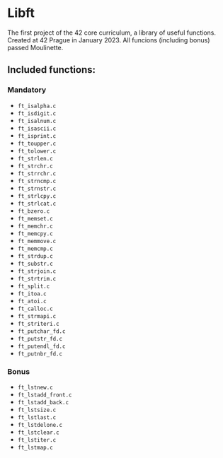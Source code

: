# Libft
The first project of the 42 core curriculum, a library of useful functions. Created at 42 Prague in January 2023. All funcions (including bonus) passed Moulinette.

## Included functions:

### Mandatory

- `ft_isalpha.c`
- `ft_isdigit.c`
- `ft_isalnum.c`
- `ft_isascii.c`
- `ft_isprint.c`
- `ft_toupper.c`
- `ft_tolower.c`
- `ft_strlen.c`
- `ft_strchr.c`
- `ft_strrchr.c`
- `ft_strncmp.c`
- `ft_strnstr.c`
- `ft_strlcpy.c`
- `ft_strlcat.c`
- `ft_bzero.c`
- `ft_memset.c`
- `ft_memchr.c`
- `ft_memcpy.c`
- `ft_memmove.c`
- `ft_memcmp.c`
- `ft_strdup.c`
- `ft_substr.c`
- `ft_strjoin.c`
- `ft_strtrim.c`
- `ft_split.c`
- `ft_itoa.c`
- `ft_atoi.c`
- `ft_calloc.c`
- `ft_strmapi.c`
- `ft_striteri.c`
- `ft_putchar_fd.c`
- `ft_putstr_fd.c`
- `ft_putendl_fd.c`
- `ft_putnbr_fd.c`

### Bonus

- `ft_lstnew.c`
- `ft_lstadd_front.c`
- `ft_lstadd_back.c`
- `ft_lstsize.c`
- `ft_lstlast.c`
- `ft_lstdelone.c`
- `ft_lstclear.c`
- `ft_lstiter.c`
- `ft_lstmap.c`
